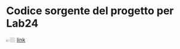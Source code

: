 # Codice sorgente del progetto per Lab24 # 

👉🏼 [link](https://chrbff.github.io/lab24_nucleare/source_code/)
